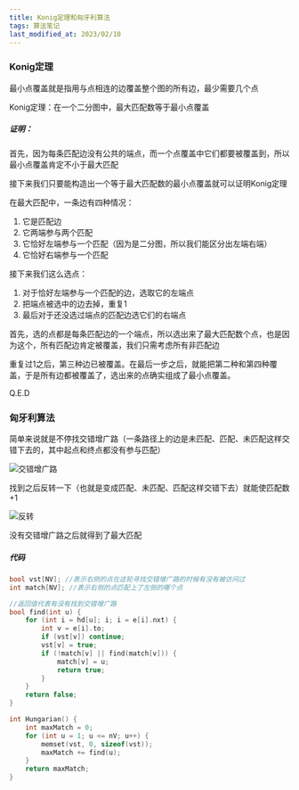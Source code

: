 ```yaml
---
title: Konig定理和匈牙利算法
tags: 算法笔记
last_modified_at: 2023/02/10
---
```


### Konig定理

最小点覆盖就是指用与点相连的边覆盖整个图的所有边，最少需要几个点

Konig定理：在一个二分图中，最大匹配数等于最小点覆盖

##### 证明：

首先，因为每条匹配边没有公共的端点，而一个点覆盖中它们都要被覆盖到，所以最小点覆盖肯定不小于最大匹配

接下来我们只要能构造出一个等于最大匹配数的最小点覆盖就可以证明Konig定理

在最大匹配中，一条边有四种情况：
1. 它是匹配边
2. 它两端参与两个匹配
3. 它恰好左端参与一个匹配（因为是二分图，所以我们能区分出左端右端）
4. 它恰好右端参与一个匹配

接下来我们这么选点：
1. 对于恰好左端参与一个匹配的边，选取它的左端点
2. 把端点被选中的边去掉，重复1
3. 最后对于还没选过端点的匹配边选它们的右端点

首先，选的点都是每条匹配边的一个端点，所以选出来了最大匹配数个点，也是因为这个，所有匹配边肯定被覆盖，我们只需考虑所有非匹配边

重复过1之后，第三种边已被覆盖。在最后一步之后，就能把第二种和第四种覆盖，于是所有边都被覆盖了，选出来的点确实组成了最小点覆盖。

Q.E.D

### 匈牙利算法

简单来说就是不停找交错增广路（一条路径上的边是未匹配、匹配、未匹配这样交错下去的，其中起点和终点都没有参与匹配）

![交错增广路](https://c.1ovv.com/2023/03/20/noVYW.png)

找到之后反转一下（也就是变成匹配、未匹配、匹配这样交错下去）就能使匹配数+1

![反转](https://c.1ovv.com/2023/03/20/nod7G.png)

没有交错增广路之后就得到了最大匹配

##### 代码
```cpp
bool vst[NV]; //表示右侧的点在这轮寻找交错增广路的时候有没有被访问过
int match[NV]; //表示右侧的点匹配上了左侧的哪个点

//返回值代表有没有找到交错增广路
bool find(int u) {
    for (int i = hd[u]; i; i = e[i].nxt) {
        int v = e[i].to;
        if (vst[v]) continue;
        vst[v] = true;
        if (!match[v] || find(match[v])) {
            match[v] = u;
            return true;
        }
    }
    return false;
}

int Hungarian() {
    int maxMatch = 0;
    for (int u = 1; u <= nV; u++) {
        memset(vst, 0, sizeof(vst));
        maxMatch += find(u);
    }
    return maxMatch;
}
```
